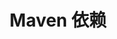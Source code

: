 ---
layout: post
title: Maven 依赖
categories: [Maven]
description: 
keywords: Maven 依赖.md
mermaid: false
sequence: false
flow: false
mathjax: false
mindmap: false
mindmap2: false
---